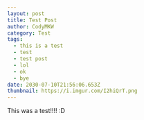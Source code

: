 ```yaml
---
layout: post
title: Test Post
author: CodyMKW
category: Test
tags:
  - this is a test
  - test
  - test post
  - lol
  - ok
  - bye
date: 2030-07-10T21:56:06.653Z
thumbnail: https://i.imgur.com/I2hiQrT.png
---
```

This was a test!!!! :D